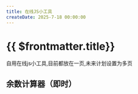 ```yaml
---
title: 在线JS小工具
createDate: 2025-7-18 00:00:00
---
```


<script setup>
import Quotient from '../src/components/Quotient.vue'
</script>

# {{ $frontmatter.title}}


自用在线js小工具,目前都放在一页,未来计划设置为多页

## 余数计算器（即时）

<Quotient />